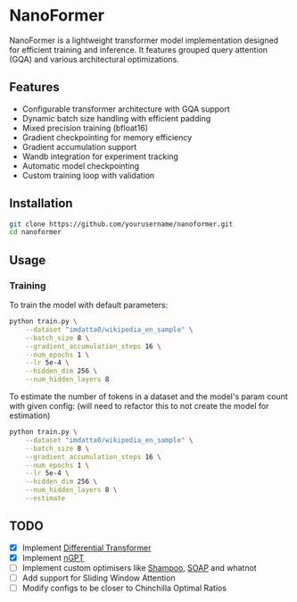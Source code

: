 # NanoFormer

NanoFormer is a lightweight transformer model implementation designed for efficient training and inference. It features grouped query attention (GQA) and various architectural optimizations.

## Features

- Configurable transformer architecture with GQA support
- Dynamic batch size handling with efficient padding
- Mixed precision training (bfloat16)
- Gradient checkpointing for memory efficiency
- Gradient accumulation support
- Wandb integration for experiment tracking
- Automatic model checkpointing
- Custom training loop with validation

## Installation

``` bash
git clone https://github.com/yourusername/nanoformer.git
cd nanoformer
```

## Usage

### Training

To train the model with default parameters:

``` bash
python train.py \
    --dataset "imdatta0/wikipedia_en_sample" \
    --batch_size 8 \
    --gradient_accumulation_steps 16 \
    --num_epochs 1 \
    --lr 5e-4 \
    --hidden_dim 256 \
    --num_hidden_layers 8
```

To estimate the number of tokens in a dataset and the model's param count with given config:
(will need to refactor this to not create the model for estimation)

```bash
python train.py \
    --dataset "imdatta0/wikipedia_en_sample" \
    --batch_size 8 \
    --gradient_accumulation_steps 16 \
    --num_epochs 1 \
    --lr 5e-4 \
    --hidden_dim 256 \
    --num_hidden_layers 8 \
    --estimate
```

## TODO

- [x] Implement [Differential Transformer](https://datta0.substack.com/i/150138108/differential-transformer)
- [x] Implement [nGPT](https://arxiv.org/abs/2410.01131)
- [ ] Implement custom optimisers like [Shampoo](https://github.com/jettify/pytorch-optimizer/blob/master/torch_optimizer/shampoo.py), [SOAP](https://arxiv.org/abs/2409.11321) and whatnot
- [ ] Add support for Sliding Window Attention
- [ ] Modify configs to be closer to Chinchilla Optimal Ratios
